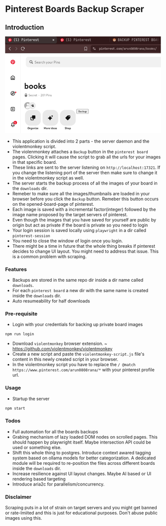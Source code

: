 # Pinterest Boards Backup Scraper

## Introduction

![alt text](docs/doc.png "Screenshot")

- This application is divided into 2 parts - the server daemon and the violentmonkey script.
- The violenmonkey attaches a `Backup` button in the `pinterest board` pages. Clicking it will cause the script to grab all the urls for your images in that specific board.
- These links are sent to the server listening on `http://localhost:17321`. If you change the listening port of the server then make sure to change it in the violentmonkey script as well.
- The server starts the backup process of all the images of your board in the `downloads` dir.
- Remeber to make sure all the images/thumbnails are loaded in your browser before you click the `Backup` button. Remeber this button occurs on the opened-board-page of pinterest.
- Each image is saved with a incremental factor(integer) followed by the image name proposed by the target servers of pinterest.
- Even though the images that you have saved for yourself are public by origin but act as private if the board is private so you need to login
- Your login session is saved locally using `playwright` in a dir called `pinterest-session`
- You need to close the window of login once you login.
- There might be a time in future that the whole thing breaks if pinterest decides to change UI layout. You might need to address that issue. This is a common problem with scraping.

### Features

- Backups are stored in the same repo dir inside a dir name called `downloads`.
- For each `pinterest board` a new dir with the same name is created inside the `downloads` dir.
- Auto resumeability for half downloads

### Pre-requisite

- Login with your credentials for backing up private board images

```bash
npm run login
```

- Download `violentmonkey` browser extension. ~ https://github.com/violentmonkey/violentmonkey
- Create a new script and paste the `violentmonkey-script.js` file's content in this newly created script in your browser.
- In the violentmonkey script you have to replace the `/ @match       https://www.pinterest.com/arun0808rana/*` with your pinterest profile url.

### Usage

- Startup the server

```bash
npm start
```

### Todos

- Full automation for all the boards backups
- Grabing mechanism of lazy loaded DOM nodes on scrolled pages. This should happen by playwright itself. Maybe intersection API could be used or something else.
- Shift this whole thing to postgres. Introduce context awared tagging system based on ollama models for better categorization. A dedicated module will be required to re-position the files across different boards inside the `downloads` dir.
- Increase resilience against UI layout changes. Maybe AI based or UI rendering based targeting
- Introduce aria2c for parallelism/concurrency.

### Disclaimer

Scraping puts in a lot of strain on target servers and you might get banned or rate-lmiited and this is just for educational purposes. Don't abuse public images using this.
